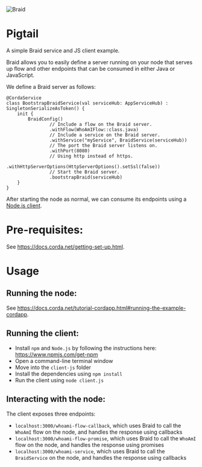 ![Braid](https://gitlab.com/bluebank/braid/raw/master/art/logo-small.png)

# Pigtail

A simple Braid service and JS client example.

Braid allows you to easily define a server running on your node that serves 
up flow and other endpoints that can be consumed in either Java or JavaScript. 

We define a Braid server as follows:

    @CordaService
    class BootstrapBraidService(val serviceHub: AppServiceHub) : SingletonSerializeAsToken() {
        init {
            BraidConfig()
                    // Include a flow on the Braid server.
                    .withFlow(WhoAmIFlow::class.java)
                    // Include a service on the Braid server.
                    .withService("myService", BraidService(serviceHub))
                    // The port the Braid server listens on.
                    .withPort(8080)
                    // Using http instead of https.
                    .withHttpServerOptions(HttpServerOptions().setSsl(false))
                    // Start the Braid server.
                    .bootstrapBraid(serviceHub)
        }
    }
    
After starting the node as normal, we can consume its endpoints using a 
[Node.js client](https://github.com/joeldudleyr3/pigtail/blob/master/client-js/client.js).

# Pre-requisites:
  
See https://docs.corda.net/getting-set-up.html.

# Usage

## Running the node:

See https://docs.corda.net/tutorial-cordapp.html#running-the-example-cordapp.

## Running the client:

* Install `npm` and `Node.js` by following the instructions here: 
  https://www.npmjs.com/get-npm
* Open a command-line terminal window
* Move into the `client-js` folder
* Install the dependencies using `npm install`
* Run the client using `node client.js`

## Interacting with the node:

The client exposes three endpoints:

* `localhost:3000/whoami-flow-callback`, which uses Braid to call the `WhoAmI`
  flow on the node, and handles the response using callbacks
* `localhost:3000/whoami-flow-promise`, which uses Braid to call the `WhoAmI`
  flow on the node, and handles the response using promises
* `localhost:3000/whoami-service`, which uses Braid to call the `BraidService` 
  on the node, and handles the response using callbacks